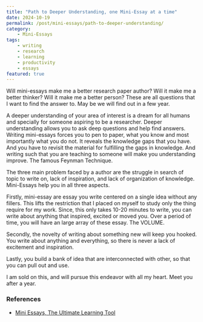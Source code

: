 ```yaml
---
title: "Path to Deeper Understanding, one Mini-Essay at a time"
date: 2024-10-19
permalink: /post/mini-essays/path-to-deeper-understanding/
category:
    - Mini-Essays
tags:
    - writing
    - research
    - learning
    - productivity
    - essays
featured: true
---
```

Will mini-essays make me a better research paper author? Will it make me a better thinker? Will it make me a better person? These are all questions that I want to find the answer to. May be we will find out in a few year. 

A deeper understanding of your area of interest is a dream for all humans and specially for someone aspiring to be a researcher. Deeper understanding allows you to ask deep questions and help find answers. Writing mini-essays forces you to pen to paper, what you know and most importantly what you do not. It reveals the knowledge gaps that you have. And you have to revisit the material for fulfilling the gaps in knowledge. And writing such that you are teaching to someone will make you understanding improve. The famous Feynman Technique. 

The three main problem faced by a author are the struggle in search of topic to write on, lack of inspiration, and lack of organization of knowledge.  Mini-Essays help you in all three aspects. 

Firstly, mini-essay are essay you write centered on a single idea without any fillers. This lifts the restriction that I placed on myself to study only the thing require for my work. Since, this only takes 10-20 minutes to write, you can write about anything that inspired, excited or moved you. Over a period of time, you will have an large array of these essay. The VOLUME. 

Secondly, the novelty of writing about something new will keep you hooked. You write about anything and everything, so there is never a lack of excitement and inspiration. 

Lastly, you build a bank of idea that are interconnected with other, so that you can pull out and use. 

I am sold on this, and will pursue this endeavor with all my heart. Meet you after a year. 

### References 
- [Mini Essays, The Ultimate Learning Tool](https://www.youtube.com/watch?v=N4YjXJVzoZY)